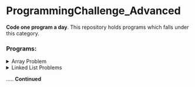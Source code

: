 # ProgrammingChallenge_Advanced
**Code one program a day**. This repository holds programs which falls under this category. 

### Programs:

<details>
           <summary>Array Problem </summary>
           <pre>
                1. Missing Word Problem 
                2. ....
           </pre>
         </details>
         <details>
           <summary>Linked List Problems</summary>
           <pre>
              1. LRU Cache using Linked List and HashMap
              2. General Reversal, Insertion, Deletion
              3. Remove Nth node from last ....
           </pre>
         </details>
        
..... **Continued**
